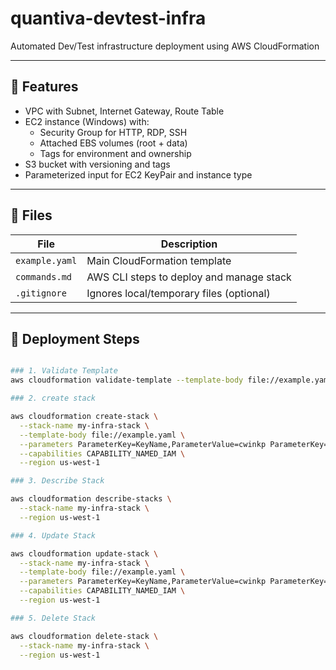 # quantiva-devtest-infra
Automated Dev/Test infrastructure deployment using AWS CloudFormation

---

## 🔧 Features

- VPC with Subnet, Internet Gateway, Route Table
- EC2 instance (Windows) with:
  - Security Group for HTTP, RDP, SSH
  - Attached EBS volumes (root + data)
  - Tags for environment and ownership
- S3 bucket with versioning and tags
- Parameterized input for EC2 KeyPair and instance type

---

## 📁 Files

| File          | Description                                |
|---------------|--------------------------------------------|
| `example.yaml` | Main CloudFormation template               |
| `commands.md`  | AWS CLI steps to deploy and manage stack  |
| `.gitignore`   | Ignores local/temporary files (optional)  |

---

## 🚀 Deployment Steps

``` bash

### 1. Validate Template
aws cloudformation validate-template --template-body file://example.yaml

### 2. create stack

aws cloudformation create-stack \
  --stack-name my-infra-stack \
  --template-body file://example.yaml \
  --parameters ParameterKey=KeyName,ParameterValue=cwinkp ParameterKey=InstanceType,ParameterValue=t2.micro \
  --capabilities CAPABILITY_NAMED_IAM \
  --region us-west-1

### 3. Describe Stack

aws cloudformation describe-stacks \
  --stack-name my-infra-stack \
  --region us-west-1

### 4. Update Stack

aws cloudformation update-stack \
  --stack-name my-infra-stack \
  --template-body file://example.yaml \
  --parameters ParameterKey=KeyName,ParameterValue=cwinkp ParameterKey=InstanceType,ParameterValue=t2.micro \
  --capabilities CAPABILITY_NAMED_IAM \
  --region us-west-1

### 5. Delete Stack

aws cloudformation delete-stack \
  --stack-name my-infra-stack \
  --region us-west-1

